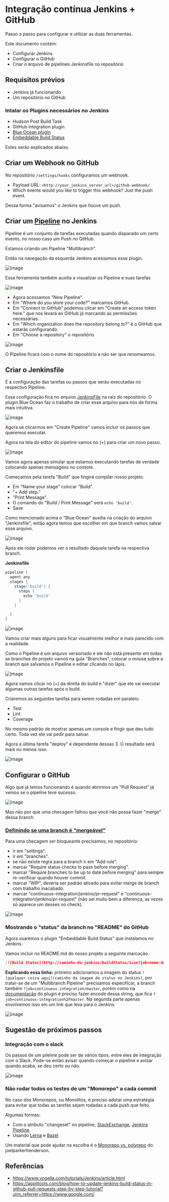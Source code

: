 # Integração contínua Jenkins + GitHub

Passo a passo para configurar e utilizar as duas ferramentas.

Este documento contém:

- Configurar Jenkins
- Configurar o GitHub
- Criar o arquivo de pipelines Jenkinsfile no repositório

## Requisitos prévios

- Jenkins já funcionando
- Um repositório no GitHub

### Intalar os Plugins necessários no Jenkins

- Hudson Post Build Task
- GitHub integration plugin
- [Blue Ocean plugin](https://jenkins.io/projects/blueocean/)
- [Embeddable Build Status](https://wiki.jenkins.io/display/JENKINS/Embeddable+Build+Status+Plugin)

Estes serão explicados abaixo.

## Criar um Webhook no GitHub

No repositório `/settings/hooks` configuramos um webhook.

- Payload URL: `<http://your_jenkins_server_url>/github-webhook/`
- Which events would you like to trigger this webhook? Just the push event.

Dessa forma "avisamos" o Jenkins que houve um push.

## Criar um [Pipeline](https://jenkins.io/doc/book/pipeline/) no Jenkins

Pipeline é um conjunto de tarefas executadas quando disparado um certo evento, no nosso caso um Push no GitHub.

Estamos criando um Pipeline "Multibranch".

Então na navegação da esquerda Jenkins acessamos esse plugin.

![image](https://www.vogella.com/tutorials/Jenkins/img/jenkins_pipeline10.png)

Essa ferramenta também auxilia a visualizar os Pipeline e suas tarefas

![image](https://user-images.githubusercontent.com/27368585/71487383-baa5f600-27f9-11ea-908d-382dee0ec64f.png)

- Agora acessamos "New Pipeline".
- Em "Where do you store your code?" marcamos GitHub.
- Em "Connect to GitHub" podemos clicar em "Create an access token here." que nos levará ao GitHub já marcando as permissões necessárias.
- Em "Which organization does the repository belong to?" é o GitHub que estarás configurando.
- Em "Choose a repository" o repositório

![image](https://www.vogella.com/tutorials/Jenkins/img/jenkins_pipeline30.png)

O Pipeline ficará com o nome do repositório a não ser que renomeamos.

## Criar o Jenkinsfile

É a configuração das tarefas ou passos que serão executadas no respectivo Pipeline.

Essa configuração fica no arquivo [JenkinsFile](https://jenkins.io/doc/book/pipeline/jenkinsfile/) na raíz do repositório. O plugin Blue Ocean faz o trabalho de criar esse arquivo para nós de forma mais intuitiva.

![image](https://user-images.githubusercontent.com/27368585/71489803-37d76800-2806-11ea-8bb2-e413de7caf98.png)

Agora se clicarmos em "Create Pipeline" vamos incluir os passos que queremos executar.

Agora na tela do editor do pipeline vamos no (+) para criar um novo passo.

![image](https://user-images.githubusercontent.com/27368585/71491295-ac160980-280e-11ea-8588-fa9336c750a4.png)

Vamos agora apenas simular que estamos executando tarefas de verdade colocando apenas mensagens no console.

Começamos pela tarefa "Build" que fingirá compilar nosso projeto.

- Em "Name your stage" colocar "Build".
- "+ Add step."
- "Print Message".
- O comando do "Build / Print Message" será `echo 'build'`.
- Save

Como mencionado acima o "Blue Ocean" auxilia na criação do arquivo "Jenkinsfile", então agora temos que escolher em que branch vamos salvar esse arquivo.

![image](https://user-images.githubusercontent.com/27368585/71490677-d36ad780-280a-11ea-837b-0092dccc9012.png)

Após ele rodar podemos ver o resultado daquela tarefa na respectiva branch.

**Jenkinsfile**
```groovy
pipeline {
  agent any
  stages {
    stage('build') {
      steps {
        echo 'build'
      }
    }

  }
}
```

![image](https://user-images.githubusercontent.com/27368585/71490862-fea1f680-280b-11ea-97f2-dd3bf9c807db.png)

Vamos criar mais alguns para ficar visualmente melhor e mais parecido com a realidade.

Como o Pipeline é um arquivo versionado e ele não está presente em todas as branches do projeto vamos na guia "Branches", colocar o mouse sobre a branch que salvamos o Pipeline e editar clicando no lápis.

![image](https://user-images.githubusercontent.com/27368585/71491182-dd420a00-280d-11ea-9a99-89ac560d90ff.png)

Agora vamos clicar no (+) da direita do build e "dizer" que ele vai executar algumas outras tarefas após o build.

Criaremos as seguintes tarefas para serem rodadas em paralelo:

- Test
- Lint
- Coverage

No mesmo padrão de mostrar apenas um console e fingir que deu tudo certo. Toda vez ele vai pedir para salvar.

Agora a última tarefa "deploy" é dependente dessas 3. O resultado será mais ou menos isso.

![image](https://user-images.githubusercontent.com/27368585/71491490-bdabe100-280f-11ea-8576-75f31f0c9844.png)

## Configurar o GitHub

Algo que já temos funcionando é quando abrirmos um "Pull Request" já vemos se o pipeline teve sucesso.

![image](https://user-images.githubusercontent.com/27368585/71515418-db199300-2881-11ea-850d-f2cd98dd4b64.png)

Mas não por que uma checagem falhou que você não possa fazer "merge" dessa branch.

### [Definindo se uma branch é "mergeável"](https://help.github.com/en/github/administering-a-repository/enabling-required-status-checks)

Para uma checagem ser bloqueante precisamos, no repositório:

- ir em "settings".
- ir em "branches".
- se não existe regra para a branch ir em "Add rule".
- marcar "Require status checks to pass before merging".
- marcar "Require branches to be up to date before merging" para sempre re-verificar quando houver commit.
- marcar "WIP", deveria ser padrão ativado para evitar merge de branch com trabalho inacabado.
- marcar "continuous-integration/jenkins/pr-request" e "continuous-integration/jenkins/pr-request" (não sei muito bem a diferença, as vezes só aparece um desses no check).

![image](https://user-images.githubusercontent.com/27368585/71518054-a3b1e300-288f-11ea-846d-1802000aaad5.png)

### Mostrando o "status" da branch no "README" do GitHub

Agora usaremos o plugin "Embeddable Build Status" que instalamos no Jenkins.

Vamos incluir no README.md do nosso projeto a seguinte marcação.

```markdown
[![Build Status](http://caminho-do-jenkins/buildStatus/icon?job=nome-do-pipeline%2Fbranch)](http://caminho-do-jenkins/blue/organizations/jenkins/nome-do-pipeline/activity)
```

**Explicando essa linha:** primeiro adicionamos a imagem do status `![qualquer coisa aqui](caminho da imagem de status no Jenkins)`, por tratar-se de um "Multibranch Pipeline" precisamos especificar, a branch também `?job=continuous-integration/master`, porém como na [documentação](https://github.com/jenkinsci/embeddable-build-status-plugin/blob/master/README.md) do plugin é preciso fazer encode dessa string, que fica `?job=continuous-integration%2Fmaster`. Na segunda parte apenas envolvemos isso em um link que leva para o Jenkins.

![image](https://wiki.jenkins.io/download/attachments/60918124/snapshot1.png?version=1&modificationDate=1422604732000&api=v2)

## Sugestão de próximos passos

### Integração com o slack

Os passos de um pileline pode ser de vários tipos, entre eles de integração com o Slack. Pode-se então avisar quando começar o pipeline e avisar quando acaba, se deu certo ou não.

![image](https://user-images.githubusercontent.com/27368585/71516530-38184780-2888-11ea-833c-6cea3cf7e25b.png)

### Não rodar todos os testes de um "Monorepo" a cada commit

No caso dos Monorepos, ou Monolitos, é preciso adotar uma estratégia para evitar que todas as tarefas sejam rodadas a cada push que feito.

Algumas formas:

- Com o atributo "changeset" no pipeline, [StackExchange](https://devops.stackexchange.com/questions/4355/triggering-specific-pipeline-builds-for-monorepos-in-jenkins/6678#6678), [Jenkins Pipeline](https://jenkins.io/doc/book/pipeline/syntax/).
- Usando [Lerna](https://github.com/lerna/lerna) e [Bazel](https://github.com/bazelbuild/bazel)

Um material que pode ajudar na escolha é o [Monorepo vs. polyrepo](https://github.com/joelparkerhenderson/monorepo_vs_polyrepo) do joelparkerhenderson.

## Referências

- https://www.vogella.com/tutorials/Jenkins/article.html
- https://applitools.com/blog/how-to-update-jenkins-build-status-in-github-pull-requests-step-by-step-tutorial?utm_referrer=https://www.google.com/
